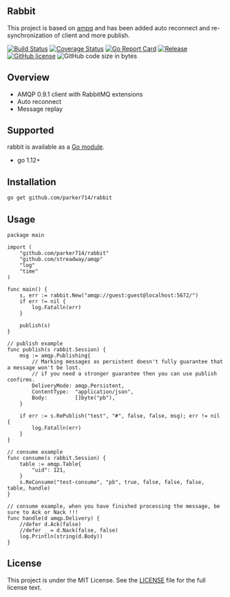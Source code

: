 Rabbit 
------------
This project is based on [ampq](https://github.com/streadway/amqp) and has been added auto reconnect and re-synchronization of client and more publish.

[![Build Status](https://travis-ci.org/parker714/rabbit.svg?branch=master)](https://travis-ci.org/parker714/rabbit)
[![Coverage Status](https://coveralls.io/repos/github/parker714/rabbit/badge.svg?branch=master)](https://coveralls.io/github/parker714/rabbit?branch=master)
[![Go Report Card](https://goreportcard.com/badge/github.com/parker714/rabbit)](https://goreportcard.com/report/github.com/parker714/rabbit)
[![Release](https://img.shields.io/github/release/parker714/rabbit.svg)](https://github.com/parker714/rabbit/releases)
[![GitHub license](https://img.shields.io/github/license/parker714/rabbit)](https://github.com/parker714/rabbit/blob/master/LICENSE)
![GitHub code size in bytes](https://img.shields.io/github/languages/code-size/parker714/rabbit)

Overview
------------
- AMQP 0.9.1 client with RabbitMQ extensions
- Auto reconnect
- Message replay

Supported
------------

rabbit is available as a [Go module](https://github.com/golang/go/wiki/Modules).

- go 1.12+ 

Installation
------------
```sh
go get github.com/parker714/rabbit
```

Usage
------------
```
package main

import (
	"github.com/parker714/rabbit"
	"github.com/streadway/amqp"
	"log"
	"time"
)

func main() {
	s, err := rabbit.New("amqp://guest:guest@localhost:5672/")
	if err != nil {
		log.Fatalln(err)
	}

	publish(s)
}

// publish example
func publish(s rabbit.Session) {
	msg := amqp.Publishing{
		// Marking messages as persistent doesn't fully guarantee that a message won't be lost.
		// if you need a stronger guarantee then you can use publish confirms.
		DeliveryMode: amqp.Persistent,
		ContentType:  "application/json",
		Body:         []byte("pb"),
	}

	if err := s.RePublish("test", "#", false, false, msg); err != nil {
		log.Fatalln(err)
	}
}

// consume example
func consume(s rabbit.Session) {
	table := amqp.Table{
		"uid": 121,
	}
	s.ReConsume("test-consume", "pb", true, false, false, false, table, handle)
}

// consume example, when you have finished processing the message, be sure to Ack or Nack !!!
func handle(d amqp.Delivery) {
	//defer d.Ack(false)
	//defer _ = d.Nack(false, false)
	log.Println(string(d.Body))
}

```

License
------------
This project is under the MIT License. See the [LICENSE](https://github.com/parker714/rabbit/blob/master/LICENSE) file for the full license text.
